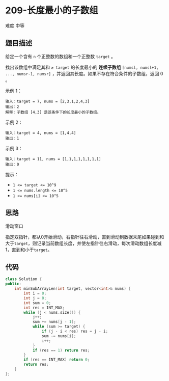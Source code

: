 # 209-长度最小的子数组

难度 中等



## 题目描述

给定一个含有 `n` 个正整数的数组和一个正整数 `target` 。

找出该数组中满足其和 `≥ target` 的长度最小的 **连续子数组** `[numsl, numsl+1, ..., numsr-1, numsr]` ，并返回其长度。如果不存在符合条件的子数组，返回 0 。

示例 1：
```
输入：target = 7, nums = [2,3,1,2,4,3]
输出：2
解释：子数组 [4,3] 是该条件下的长度最小的子数组。
```
示例 2：
```
输入：target = 4, nums = [1,4,4]
输出：1
```
示例 3：
```
输入：target = 11, nums = [1,1,1,1,1,1,1,1]
输出：0
```

提示：

- `1 <= target <= 10^9`
- `1 <= nums.length <= 10^5`
- `1 <= nums[i] <= 10^5`



## 思路

滑动窗口

指定双指针，都从0开始滑动，右指针往右滑动，直到滑动到数据末尾如果碰到和大于`target`，则记录当前数组长度，并使左指针往右滑动，每次滑动数组长度减1，直到和小于`target`。



## 代码

```c++
class Solution {
public:
    int minSubArrayLen(int target, vector<int>& nums) {
        int i = 0;
        int j = 0;
        int sum = 0;
        int res = INT_MAX;
        while (j < nums.size()) {
            j++;
            sum += nums[j - 1];
            while (sum >= target) {
                if (j - i < res) res = j - i;
                sum -= nums[i];
                i++;
            }
            if (res == 1) return res;
        }
        if (res == INT_MAX) return 0;
        return res;
    }
};
```


